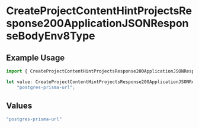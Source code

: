 # CreateProjectContentHintProjectsResponse200ApplicationJSONResponseBodyEnv8Type

## Example Usage

```typescript
import { CreateProjectContentHintProjectsResponse200ApplicationJSONResponseBodyEnv8Type } from "@simplesagar/vercel/models/createprojectop.js";

let value: CreateProjectContentHintProjectsResponse200ApplicationJSONResponseBodyEnv8Type =
    "postgres-prisma-url";
```

## Values

```typescript
"postgres-prisma-url"
```